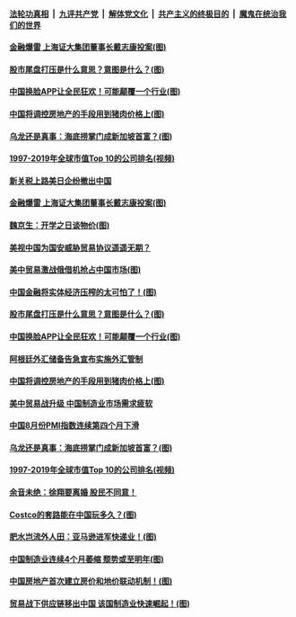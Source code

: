 ####  [法轮功真相](../../../../basic/blob/master/README.md?t=09030539) &nbsp;|&nbsp; [九评共产党](../../../../9ping.md/blob/master/README.md?t=09030539) &nbsp;|&nbsp; [解体党文化](../../../../jtdwh.md/blob/master/README.md?t=09030539)  &nbsp;|&nbsp; [共产主义的终极目的](../../../../gczydzjmd.md/blob/master/README.md?t=09030539) &nbsp;|&nbsp; [魔鬼在统治我们的世界](../../../../mgztzwmdsj.md/blob/master/README.md?t=09030539) 

#### [金融爆雷 上海证大集团董事长戴志康投案(图)](../pages/p5/905916.md?t=09030539) 

#### [股市尾盘打压是什么意思？意图是什么？(图)](../pages/p5/905939.md?t=09030539) 

#### [中国换脸APP让全民狂欢！可能颠覆一个行业(图)](../pages/p5/905915.md?t=09030539) 

#### [中国将调控房地产的手段用到猪肉价格上(图)](../pages/p5/905902.md?t=09030539) 

#### [乌龙还是真事：海底捞掌门成新加坡首富？(图)](../pages/p5/905840.md?t=09030539) 

#### [1997-2019年全球市值Top 10的公司排名(视频)](../pages/p5/905838.md?t=09030539) 

#### [新关税上路美日企纷撤出中国](../pages/p5/905977.md?t=09030539) 

#### [金融爆雷 上海证大集团董事长戴志康投案(图)](../pages/p5/905916.md?t=09030539) 

#### [魏京生：开学之日谈物价(图)](../pages/p5/905968.md?t=09030539) 

#### [美视中国为国安威胁贸易协议遥遥无期？](../pages/p5/905964.md?t=09030539) 

#### [美中贸易激战俄借机抢占中国市场(图)](../pages/p5/905950.md?t=09030539) 

#### [中国金融将实体经济压榨的太可怕了！(图)](../pages/p5/905918.md?t=09030539) 

#### [股市尾盘打压是什么意思？意图是什么？(图)](../pages/p5/905939.md?t=09030539) 

#### [中国换脸APP让全民狂欢！可能颠覆一个行业(图)](../pages/p5/905915.md?t=09030539) 

#### [阿根廷外汇储备告急宣布实施外汇管制](../pages/p5/905911.md?t=09030539) 

#### [中国将调控房地产的手段用到猪肉价格上(图)](../pages/p5/905902.md?t=09030539) 

#### [美中贸易战升级 中国制造业市场需求疲软](../pages/p5/905885.md?t=09030539) 

#### [中国8月份PMI指数连续第四个月下滑](../pages/p5/905884.md?t=09030539) 

#### [乌龙还是真事：海底捞掌门成新加坡首富？(图)](../pages/p5/905840.md?t=09030539) 

#### [1997-2019年全球市值Top 10的公司排名(视频)](../pages/p5/905838.md?t=09030539) 

#### [余音未绝：徐翔要离婚 股民不同意！](../pages/p5/905836.md?t=09030539) 

#### [Costco的套路能在中国玩多久？(图)](../pages/p5/905827.md?t=09030539) 

#### [肥水岂流外人田：亚马逊进军快递业！(图)](../pages/p5/905825.md?t=09030539) 

#### [中国制造业连续4个月萎缩 颓势或至明年(图)](../pages/p5/905683.md?t=09030539) 

#### [中国房地产首次建立房价和地价联动机制！(图)](../pages/p5/905700.md?t=09030539) 

#### [贸易战下供应链移出中国 该国制造业快速崛起！(图)](../pages/p5/905709.md?t=09030539) 


